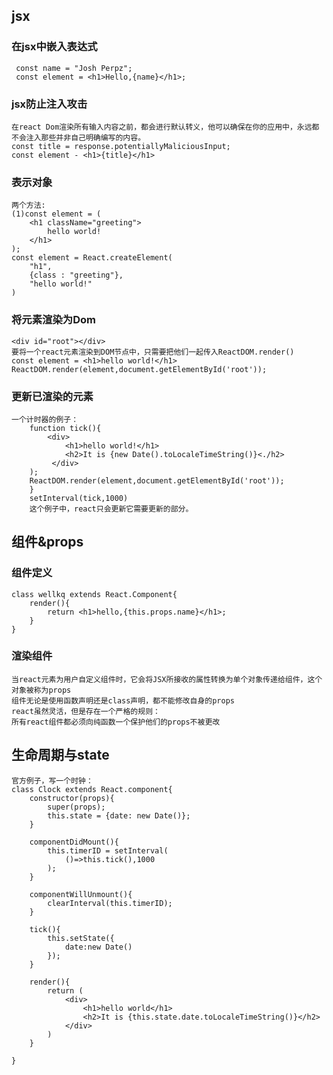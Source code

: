 ## jsx
### 在jsx中嵌入表达式
     const name = "Josh Perpz";
     const element = <h1>Hello,{name}</h1>;
### jsx防止注入攻击
    在react Dom渲染所有输入内容之前，都会进行默认转义，他可以确保在你的应用中，永远都不会注入那些并非自己明确编写的内容。
    const title = response.potentiallyMaliciousInput;
    const element - <h1>{title}</h1>
### 表示对象
    两个方法:
    (1)const element = (
        <h1 className="greeting">
            hello world!
        </h1>
    );
    const element = React.createElement(
        "h1",
        {class : "greeting"},
        "hello world!"
    )
### 将元素渲染为Dom
    <div id="root"></div>
    要将一个react元素渲染到DOM节点中，只需要把他们一起传入ReactDOM.render()
    const element = <h1>hello world!</h1>
    ReactDOM.render(element,document.getElementById('root'));
### 更新已渲染的元素
    一个计时器的例子：
        function tick(){
            <div>
                <h1>hello world!</h1>
                <h2>It is {new Date().toLocaleTimeString()}<./h2>
             </div>
        );
        ReactDOM.render(element,document.getElementById('root'));
        }
        setInterval(tick,1000)
        这个例子中，react只会更新它需要更新的部分。
## 组件&props
### 组件定义
    class wellkq extends React.Component{
        render(){
            return <h1>hello,{this.props.name}</h1>;
        }
    }
### 渲染组件
    当react元素为用户自定义组件时，它会将JSX所接收的属性转换为单个对象传递给组件，这个对象被称为props
    组件无论是使用函数声明还是class声明，都不能修改自身的props
    react虽然灵活，但是存在一个严格的规则：
    所有react组件都必须向纯函数一个保护他们的props不被更改
## 生命周期与state  
    官方例子，写一个时钟：
    class Clock extends React.component{
        constructor(props){
            super(props);
            this.state = {date: new Date()};
        }
        
        componentDidMount(){
            this.timerID = setInterval(
                ()=>this.tick(),1000
            );
        }
        
        componentWillUnmount(){
            clearInterval(this.timerID);
        }
        
        tick(){
            this.setState({
                date:new Date()
            });
        }
        
        render(){
            return (
                <div>
                    <h1>hello world</h1>
                    <h2>It is {this.state.date.toLocaleTimeString()}</h2>
                </div>
            )
        }
        
    }
